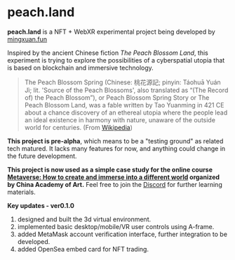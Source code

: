 # peach.land

**peach.land** is a NFT + WebXR experimental project being developed by [mingxuan.fun](https://mingxuan.fun/)

Inspired by the ancient Chinese fiction *The Peach Blossom Land*, this experiment is trying to explore the possibilities of a cyberspatial utopia that is based on blockchain and immersive technology.

>The Peach Blossom Spring (Chinese: 桃花源記; pinyin: Táohuā Yuán Jì; lit. 'Source of the Peach Blossoms', also translated as “(The Record of) the Peach Blossom”), or Peach Blossom Spring Story or The Peach Blossom Land, was a fable written by Tao Yuanming in 421 CE about a chance discovery of an ethereal utopia where the people lead an ideal existence in harmony with nature, unaware of the outside world for centuries. (From [Wikipedia](https://en.wikipedia.org/wiki/The_Peach_Blossom_Spring))

**This project is pre-alpha**, which means to be a "testing ground" as related tech matured. It lacks many features for now, and anything could change in the future development.

**This project is now used as a simple case study for the online course [Metaverse: How to create and immerse into a different world](http://intermediart.caa.edu.cn/2021/09/02/%e7%ba%bf%e4%b8%8a%e8%af%be%e7%a8%8b%e6%8a%a5%e5%90%8d-%e5%85%83%e5%ae%87%e5%ae%99%e6%a6%82%e8%ae%ba%ef%bc%9a%e6%96%b0%e4%b8%96%e7%95%8c%e7%9a%84%e6%b2%89%e6%b5%b8%e4%b8%8e%e5%88%9b%e9%80%a0/) organized by China Academy of Art.** Feel free to join the [Discord](https://discord.gg/Mxjq43QxHd) for further learning materials.

**Key updates - ver0.1.0**
1. designed and built the 3d virtual environment.
2. implemented basic desktop/mobile/VR user controls using A-frame. 
3. added MetaMask account verification interface, further integration to be developed.  
4. added OpenSea embed card for NFT trading.